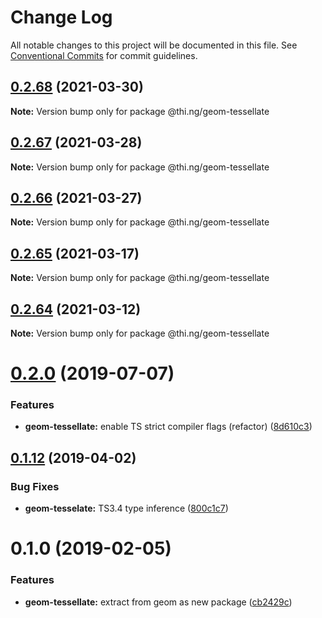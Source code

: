 # Change Log

All notable changes to this project will be documented in this file.
See [Conventional Commits](https://conventionalcommits.org) for commit guidelines.

## [0.2.68](https://github.com/thi-ng/umbrella/compare/@thi.ng/geom-tessellate@0.2.67...@thi.ng/geom-tessellate@0.2.68) (2021-03-30)

**Note:** Version bump only for package @thi.ng/geom-tessellate





## [0.2.67](https://github.com/thi-ng/umbrella/compare/@thi.ng/geom-tessellate@0.2.66...@thi.ng/geom-tessellate@0.2.67) (2021-03-28)

**Note:** Version bump only for package @thi.ng/geom-tessellate





## [0.2.66](https://github.com/thi-ng/umbrella/compare/@thi.ng/geom-tessellate@0.2.65...@thi.ng/geom-tessellate@0.2.66) (2021-03-27)

**Note:** Version bump only for package @thi.ng/geom-tessellate





## [0.2.65](https://github.com/thi-ng/umbrella/compare/@thi.ng/geom-tessellate@0.2.64...@thi.ng/geom-tessellate@0.2.65) (2021-03-17)

**Note:** Version bump only for package @thi.ng/geom-tessellate





## [0.2.64](https://github.com/thi-ng/umbrella/compare/@thi.ng/geom-tessellate@0.2.63...@thi.ng/geom-tessellate@0.2.64) (2021-03-12)

**Note:** Version bump only for package @thi.ng/geom-tessellate





# [0.2.0](https://github.com/thi-ng/umbrella/compare/@thi.ng/geom-tessellate@0.1.17...@thi.ng/geom-tessellate@0.2.0) (2019-07-07)

### Features

* **geom-tessellate:** enable TS strict compiler flags (refactor) ([8d610c3](https://github.com/thi-ng/umbrella/commit/8d610c3))

## [0.1.12](https://github.com/thi-ng/umbrella/compare/@thi.ng/geom-tessellate@0.1.11...@thi.ng/geom-tessellate@0.1.12) (2019-04-02)

### Bug Fixes

* **geom-tesselate:** TS3.4 type inference ([800c1c7](https://github.com/thi-ng/umbrella/commit/800c1c7))

# 0.1.0 (2019-02-05)

### Features

* **geom-tessellate:** extract from geom as new package ([cb2429c](https://github.com/thi-ng/umbrella/commit/cb2429c))
